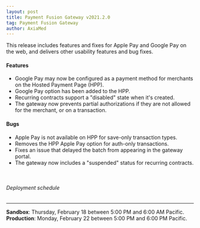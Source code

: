 ```yaml
---
layout: post
title: Payment Fusion Gateway v2021.2.0
tag: Payment Fusion Gateway
author: AxiaMed
---
```


This release includes features and fixes for Apple Pay and Google Pay on the web, and delivers other usability features and bug fixes.

#### Features
* Google Pay may now be configured as a payment method for merchants on the Hosted Payment Page (HPP).
* Google Pay option has been added to the HPP. 
* Recurring contracts support a "disabled" state when it's created.
* The gateway now prevents partial authorizations if they are not allowed for the merchant, or on a transaction.

#### Bugs
* Apple Pay is not available on HPP for save-only transaction types.
* Removes the HPP Apple Pay option for auth-only transactions.
* Fixes an issue that delayed the batch from appearing in the gateway portal.
* The gateway now includes a "suspended" status for recurring contracts.

&nbsp;  
###### Deployment schedule
* * *
**Sandbox**: Thursday, February 18 between 5:00 PM and 6:00 AM Pacific.
<br>
**Production**: Monday, February 22 between 5:00 PM and 6:00 PM Pacific.
